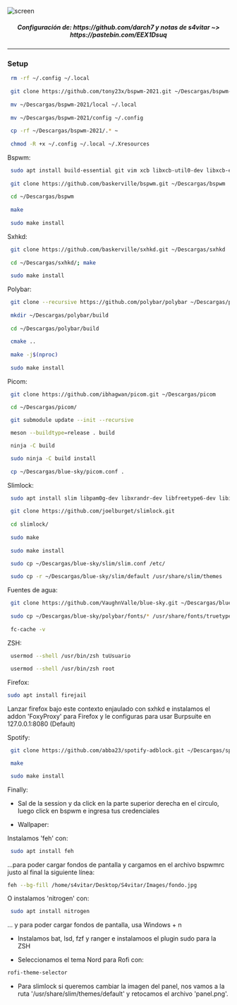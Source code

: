 ![screen](https://user-images.githubusercontent.com/55555800/147170398-cb82dd1e-1650-4db6-85d4-e13c838a3ddb.png)
<h5 align="center"> Configuración de: https://github.com/darch7 y notas de s4vitar ~> https://pastebin.com/EEX1Dsuq </h5>
<hr>
  
### Setup

```sh
 rm -rf ~/.config ~/.local
 
 git clone https://github.com/tony23x/bspwm-2021.git ~/Descargas/bspwm-2021
  
 mv ~/Descargas/bspwm-2021/local ~/.local
 
 mv ~/Descargas/bspwm-2021/config ~/.config
 
 cp -rf ~/Descargas/bspwm-2021/.* ~
 
 chmod -R +x ~/.config ~/.local ~/.Xresources
```
 
Bspwm:

```sh
 sudo apt install build-essential git vim xcb libxcb-util0-dev libxcb-ewmh-dev libxcb-randr0-dev libxcb-icccm4-dev libxcb-keysyms1-dev libxcb-xinerama0-dev libasound2-dev libxcb-xtest0-dev libxcb-shape0-dev -y
 
 git clone https://github.com/baskerville/bspwm.git ~/Descargas/bspwm
 
 cd ~/Descargas/bspwm
 
 make
 
 sudo make install
```
 
Sxhkd:
 
```sh
 git clone https://github.com/baskerville/sxhkd.git ~/Descargas/sxhkd
 
 cd ~/Descargas/sxhkd/; make
 
 sudo make install
```
 
Polybar:
 
```sh
 git clone --recursive https://github.com/polybar/polybar ~/Descargas/polybar
 
 mkdir ~/Descargas/polybar/build
 
 cd ~/Descargas/polybar/build
 
 cmake ..
 
 make -j$(nproc)
 
 sudo make install
```
 
Picom:
 
```sh
 git clone https://github.com/ibhagwan/picom.git ~/Descargas/picom

 cd ~/Descargas/picom/
 
 git submodule update --init --recursive

 meson --buildtype=release . build

 ninja -C build

 sudo ninja -C build install
 
 cp ~/Descargas/blue-sky/picom.conf .
 ```
 
Slimlock:

```sh
 sudo apt install slim libpam0g-dev libxrandr-dev libfreetype6-dev libimlib2-dev libxft-dev -y
 
 git clone https://github.com/joelburget/slimlock.git
 
 cd slimlock/
 
 sudo make
 
 sudo make install
 
 sudo cp ~/Descargas/blue-sky/slim/slim.conf /etc/

 sudo cp -r ~/Descargas/blue-sky/slim/default /usr/share/slim/themes
```

Fuentes de agua:
 
```sh
 git clone https://github.com/VaughnValle/blue-sky.git ~/Descargas/blue-sky
 
 sudo cp ~/Descargas/blue-sky/polybar/fonts/* /usr/share/fonts/truetype/
 
 fc-cache -v
```
 
ZSH:
 
```sh
 usermod --shell /usr/bin/zsh tuUsuario
 
 usermod --shell /usr/bin/zsh root
```

Firefox:
 
 ```sh
 sudo apt install firejail
 ```

 Lanzar firefox bajo este contexto enjaulado con sxhkd e instalamos el addon 'FoxyProxy' para Firefox y le configuras para usar Burpsuite en 127.0.0.1:8080 (Default)

Spotify:

```sh
 git clone https://github.com/abba23/spotify-adblock.git ~/Descargas/spotify-adblock 

 make

 sudo make install
 ```
 
Finally:
 
* Sal de la session y da click en la parte superior derecha en el circulo, luego click en bspwm e ingresa tus credenciales
 
* Wallpaper:
 
Instalamos 'feh' con:
 
```sh
 sudo apt install feh
 ``` 
 ...para poder cargar fondos de pantalla y cargamos en el archivo bspwmrc justo al final la siguiente línea:
 
```sh
feh --bg-fill /home/s4vitar/Desktop/S4vitar/Images/fondo.jpg
```

O instalamos 'nitrogen' con:

```sh
 sudo apt install nitrogen 
 ``` 
 ... y para poder cargar fondos de pantalla, usa Windows + n
 
* Instalamos bat, lsd, fzf y ranger e instalamoos el plugin sudo para la ZSH 
 
* Seleccionamos el tema Nord para Rofi con:
 
 ```sh
 rofi-theme-selector
 ```
 
 * Para slimlock si queremos cambiar la imagen del panel, nos vamos a la ruta '/usr/share/slim/themes/default' y retocamos el archivo 'panel.png'.
